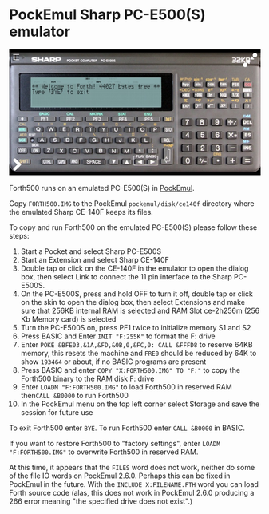 PockEmul Sharp PC-E500(S) emulator
==================================

![PC-E500S](PockEmul-PC-E500S.jpeg)

Forth500 runs on an emulated PC-E500(S) in [PockEmul](https://pockemul.com).

Copy `FORTH500.IMG` to the PockEmul `pockemul/disk/ce140f` directory where the
emulated Sharp CE-140F keeps its files.

To copy and run Forth500 on the emulated PC-E500(S) please follow these steps:

1.  Start a Pocket and select Sharp PC-E500S
2.  Start an Extension and select Sharp CE-140F
3.  Double tap or click on the CE-140F in the emulator to open the dialog box,
    then select Link to connect the 11 pin interface to the Sharp PC-E500S.
4.  On the PC-E500S, press and hold OFF to turn it off, double tap or click on
    the skin to open the dialog box, then select Extensions and make sure that
    256KB internal RAM is selected and RAM Slot ce-2h256m (256 Kb Memory card)
    is selected
5.  Turn the PC-E500S on, press PF1 twice to initialize memory S1 and S2
6.  Press BASIC and Enter `INIT "F:255K"` to format the F: drive
7.  Enter `POKE &BFE03,&1A,&FD,&0B,0,&FC,0: CALL &FFFD8` to reserve 64KB
    memory, this resets the machine and `FRE0` should be reduced by 64K to show
    `193464` or about, if no BASIC programs are present
8.  Press BASIC and enter `COPY "X:FORTH500.IMG" TO "F:"` to copy the Forth500
    binary to the RAM disk F: drive
9.  Enter `LOADM "F:FORTH500.IMG"` to load Forth500 in reserved RAM then`CALL
    &B0000` to run Forth500
10. In the PockEmul menu on the top left corner select Storage and save the
    session for future use

To exit Forth500 enter `BYE`.  To run Forth500 enter `CALL &B0000` in BASIC.

If you want to restore Forth500 to "factory settings", enter `LOADM
"F:FORTH500.IMG"` to overwrite Forth500 in reserved RAM.

At this time, it appears that the `FILES` word does not work, neither do some
of the file IO words on PockEmul 2.6.0.  Perhaps this can be fixed in PockEmul
in the future.  With the `INCLUDE X:FILENAME.FTH` word you can load Forth
source code (alas, this does not work in PockEmul 2.6.0 producing a 266 error
meaning "the specified drive does not exist".)
